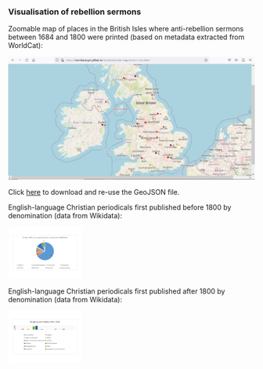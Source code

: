 ### Visualisation of rebellion sermons

Zoomable map of places in the British Isles where anti-rebellion sermons between 1684 and 1800 were printed (based on metadata extracted from WorldCat):

[<img src="./assets/MAP_screenshot-sermons.png"/>](https://monikabarget.github.io/Revolts/sermon-map/sermon-map.html)
  
Click [here](https://github.com/MonikaBarget/Revolts/blob/master/MAP_sermons-per-place.geojson) to download and re-use the GeoJSON file.

English-language Christian periodicals first published before 1800 by denomination (data from Wikidata):

<img src="./charts/ChristianPeriodicals_before1800.png" width="150"/>

English-language Christian periodicals first published after 1800 by denomination (data from Wikidata):

<img src="./charts/ChristianPeriodicals_after1800.png" width="150"/>



